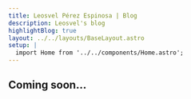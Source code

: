 ```yaml
---
title: Leosvel Pérez Espinosa | Blog
description: Leosvel's blog
highlightBlog: true
layout: ../../layouts/BaseLayout.astro
setup: |
  import Home from '../../components/Home.astro';
---
```


<h2 class="mt-24 w-full text-center text-4xl text-cyan-700">Coming soon...</h2>
